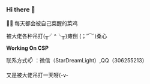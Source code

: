 ### Hi there 👋

👨‍💻 每天都会被自己菜醒的菜鸡

被大佬各种吊打(╥╯^╰╥)瘫倒 (；′⌒`)桑心

**Working On CSP**

联系方式📫 ：微信（StarDreamLight）,QQ（306255213）

又是被大佬吊打一天呀(-v-
